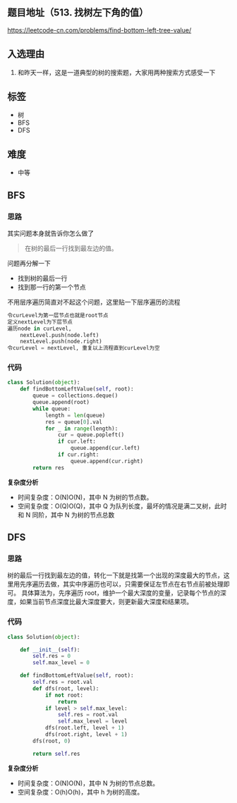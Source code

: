 ## 题目地址（513. 找树左下角的值）

https://leetcode-cn.com/problems/find-bottom-left-tree-value/

## 入选理由

1. 和昨天一样，这是一道典型的树的搜索题，大家用两种搜索方式感受一下

## 标签

- 树
- BFS
- DFS

## 难度

- 中等

## BFS

### 思路

其实问题本身就告诉你怎么做了

> 在树的最后一行找到最左边的值。

问题再分解一下

- 找到树的最后一行
- 找到那一行的第一个节点

不用层序遍历简直对不起这个问题，这里贴一下层序遍历的流程

```python
令curLevel为第一层节点也就是root节点
定义nextLevel为下层节点
遍历node in curLevel,
	nextLevel.push(node.left)  
	nextLevel.push(node.right)
令curLevel = nextLevel, 重复以上流程直到curLevel为空
```

### 代码

```python
class Solution(object):
    def findBottomLeftValue(self, root):
        queue = collections.deque()
        queue.append(root)
        while queue:
            length = len(queue)
            res = queue[0].val
            for _ in range(length):
                cur = queue.popleft()
                if cur.left:
                    queue.append(cur.left)
                if cur.right:
                    queue.append(cur.right)
        return res
```

**复杂度分析**

- 时间复杂度：O(N)O(N)，其中 N 为树的节点数。
- 空间复杂度：O(Q)O(Q)，其中 Q 为队列长度，最坏的情况是满二叉树，此时和 N 同阶，其中 N 为树的节点总数

## DFS

### 思路

树的最后一行找到最左边的值，转化一下就是找第一个出现的深度最大的节点，这里用先序遍历去做，其实中序遍历也可以，只需要保证左节点在右节点前被处理即可。 具体算法为，先序遍历 root，维护一个最大深度的变量，记录每个节点的深度，如果当前节点深度比最大深度要大，则更新最大深度和结果项。

### 代码

```python
class Solution(object):

    def __init__(self):
        self.res = 0
        self.max_level = 0

    def findBottomLeftValue(self, root):
        self.res = root.val
        def dfs(root, level):
            if not root:
                return
            if level > self.max_level:
                self.res = root.val
                self.max_level = level
            dfs(root.left, level + 1)
            dfs(root.right, level + 1)
        dfs(root, 0)

        return self.res
```

**复杂度分析**

- 时间复杂度：O(N)O(N)，其中 N 为树的节点总数。
- 空间复杂度：O(h)O(h)，其中 h 为树的高度。




